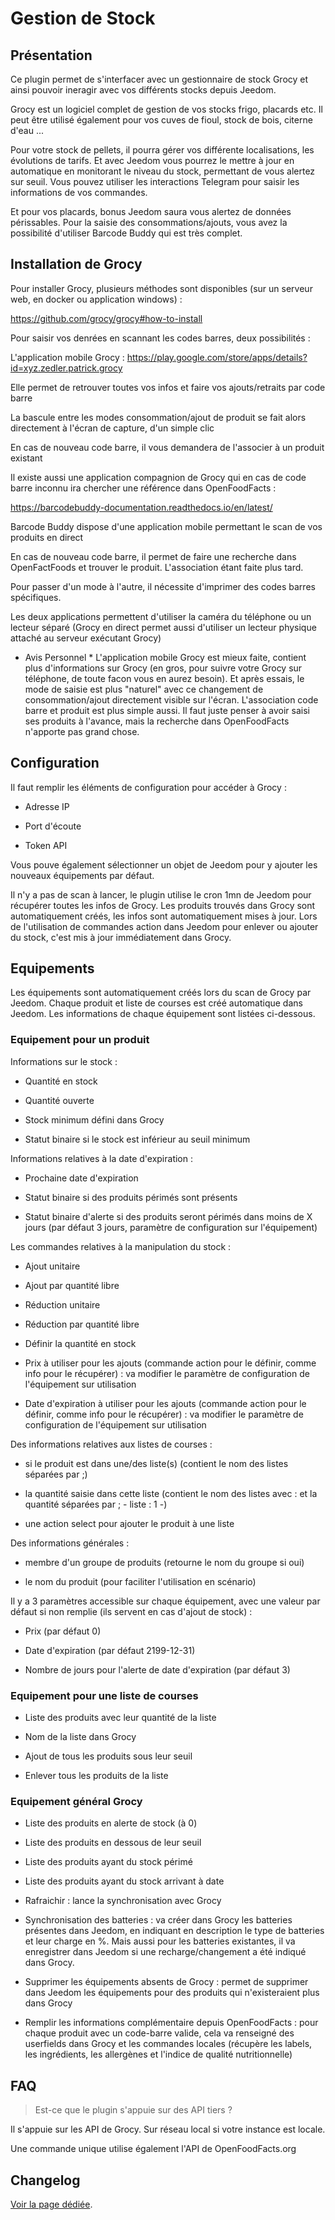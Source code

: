 # Gestion de Stock

## Présentation

Ce plugin permet de s'interfacer avec un gestionnaire de stock Grocy et ainsi pouvoir ineragir avec vos différents stocks depuis Jeedom.

Grocy est un logiciel complet de gestion de vos stocks frigo, placards etc. Il peut être utilisé également pour vos cuves de fioul, stock de bois, citerne d'eau ...

Pour votre stock de pellets, il pourra gérer vos différente localisations, les évolutions de tarifs. Et avec Jeedom vous pourrez le mettre à jour en automatique en monitorant le niveau du stock, permettant de vous alertez sur seuil. Vous pouvez utiliser les interactions Telegram pour saisir les informations de vos commandes.

Et pour vos placards, bonus Jeedom saura vous alertez de données périssables. Pour la saisie des consommations/ajouts, vous avez la possibilité d'utiliser Barcode Buddy qui est très complet.

## Installation de Grocy

Pour installer Grocy, plusieurs méthodes sont disponibles (sur un serveur web, en docker ou application windows) :

https://github.com/grocy/grocy#how-to-install

Pour saisir vos denrées en scannant les codes barres, deux possibilités :

L'application mobile Grocy : https://play.google.com/store/apps/details?id=xyz.zedler.patrick.grocy

Elle permet de retrouver toutes vos infos et faire vos ajouts/retraits par code barre

La bascule entre les modes consommation/ajout de produit se fait alors directement à l'écran de capture, d'un simple clic

En cas de nouveau code barre, il vous demandera de l'associer à un produit existant

Il existe aussi une application compagnion de Grocy qui en cas de code barre inconnu ira chercher une référence dans OpenFoodFacts :

https://barcodebuddy-documentation.readthedocs.io/en/latest/

Barcode Buddy dispose d'une application mobile permettant le scan de vos produits en direct

En cas de nouveau code barre, il permet de faire une recherche dans OpenFactFoods et trouver le produit. L'association étant faite plus tard.

Pour passer d'un mode à l'autre, il nécessite d'imprimer des codes barres spécifiques.

Les deux applications permettent d'utiliser la caméra du téléphone ou un lecteur séparé (Grocy en direct permet aussi d'utiliser un lecteur physique attaché au serveur exécutant Grocy)

* Avis Personnel * L'application mobile Grocy est mieux faite, contient plus d'informations sur Grocy (en gros, pour suivre votre Grocy sur téléphone, de toute facon vous en aurez besoin). Et après essais, le mode de saisie est plus "naturel" avec ce changement de consommation/ajout directement visible sur l'écran. L'association code barre et produit est plus simple aussi. Il faut juste penser à avoir saisi ses produits à l'avance, mais la recherche dans OpenFoodFacts n'apporte pas grand chose.

## Configuration

Il faut remplir les éléments de configuration pour accéder à Grocy :

- Adresse IP

- Port d'écoute

- Token API

Vous pouve également sélectionner un objet de Jeedom pour y ajouter les nouveaux équipements par défaut.

Il n'y a pas de scan à lancer, le plugin utilise le cron 1mn de Jeedom pour récupérer toutes les infos de Grocy. Les produits trouvés dans Grocy sont automatiquement créés, les infos sont automatiquement mises à jour. Lors de l'utilisation de commandes action dans Jeedom pour enlever ou ajouter du stock, c'est mis à jour immédiatement dans Grocy.

## Equipements

Les équipements sont automatiquement créés lors du scan de Grocy par Jeedom. Chaque produit et liste de courses est créé automatique dans Jeedom. Les informations de chaque équipement sont listées ci-dessous.

### Equipement pour un produit

Informations sur le stock :

- Quantité en stock

- Quantité ouverte

- Stock minimum défini dans Grocy

- Statut binaire si le stock est inférieur au seuil minimum

Informations relatives à la date d'expiration :

- Prochaine date d'expiration

- Statut binaire si des produits périmés sont présents

- Statut binaire d'alerte si des produits seront périmés dans moins de X jours (par défaut 3 jours, paramètre de configuration sur l'équipement)

Les commandes relatives à la manipulation du stock :

- Ajout unitaire

- Ajout par quantité libre

- Réduction unitaire

- Réduction par quantité libre

- Définir la quantité en stock

- Prix à utiliser pour les ajouts (commande action pour le définir, comme info pour le récupérer) : va modifier le paramètre de configuration de l'équipement sur utilisation

- Date d'expiration à utiliser pour les ajouts (commande action pour le définir, comme info pour le récupérer) : va modifier le paramètre de configuration de l'équipement sur utilisation

Des informations relatives aux listes de courses :

- si le produit est dans une/des liste(s) (contient le nom des listes séparées par ;)

- la quantité saisie dans cette liste (contient le nom des listes avec : et la quantité séparées par ; - liste : 1 -)

- une action select pour ajouter le produit à une liste

Des informations générales :

- membre d'un groupe de produits (retourne le nom du groupe si oui)

- le nom du produit (pour faciliter l'utilisation en scénario)

Il y a 3 paramètres accessible sur chaque équipement, avec une valeur par défaut si non remplie (ils servent en cas d'ajout de stock) :

- Prix (par défaut 0)

- Date d'expiration (par défaut 2199-12-31)

- Nombre de jours pour l'alerte de date d'expiration (par défaut 3)

### Equipement pour une liste de courses

- Liste des produits avec leur quantité de la liste

- Nom de la liste dans Grocy

- Ajout de tous les produits sous leur seuil

- Enlever tous les produits de la liste

### Equipement général Grocy

- Liste des produits en alerte de stock (à 0)

- Liste des produits en dessous de leur seuil

- Liste des produits ayant du stock périmé

- Liste des produits ayant du stock arrivant à date

- Rafraichir : lance la synchronisation avec Grocy

- Synchronisation des batteries : va créer dans Grocy les batteries présentes dans Jeedom, en indiquant en description le type de batteries et leur charge en %. Mais aussi pour les batteries existantes, il va enregistrer dans Jeedom si une recharge/changement a été indiqué dans Grocy.

- Supprimer les équipements absents de Grocy : permet de supprimer dans Jeedom les équipements pour des produits qui n'existeraient plus dans Grocy

- Remplir les informations complémentaire depuis OpenFoodFacts : pour chaque produit avec un code-barre valide, cela va renseigné des userfields dans Grocy et les commandes locales (récupère les labels, les ingrédients, les allergènes et l'indice de qualité nutritionnelle)


## FAQ

> Est-ce que le plugin s'appuie sur des API tiers ?

Il s'appuie sur les API de Grocy. Sur réseau local si votre instance est locale.

Une commande unique utilise également l'API de OpenFoodFacts.org

## Changelog

[Voir la page dédiée](changelog.md).
